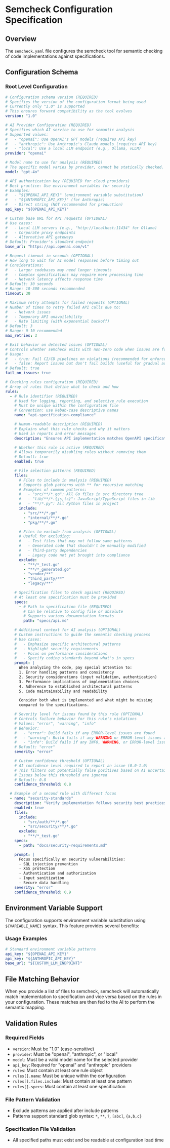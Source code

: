 # Semcheck Configuration Specification

## Overview

The `semcheck.yaml` file configures the semcheck tool for semantic checking of code implementations against specifications.

## Configuration Schema

### Root Level Configuration

```yaml
# Configuration schema version (REQUIRED)
# Specifies the version of the configuration format being used
# Currently only "1.0" is supported
# This ensures forward compatibility as the tool evolves
version: "1.0"

# AI Provider Configuration (REQUIRED)
# Specifies which AI service to use for semantic analysis
# Supported values:
#   - "openai": Use OpenAI's GPT models (requires API key)
#   - "anthropic": Use Anthropic's Claude models (requires API key)
#   - "local": Use a local LLM endpoint (e.g., Ollama, vLLM)
provider: "openai"

# Model name to use for analysis (REQUIRED)
# The specific model varies by provider, cannot be statically checked.
model: "gpt-4o"

# API authentication key (REQUIRED for cloud providers)
# Best practice: Use environment variables for security
# Examples:
#   - "${OPENAI_API_KEY}" (environment variable substitution)
#   - "${ANTHROPIC_API_KEY}" (for Anthropic)
#   - Direct string (NOT recommended for production)
api_key: "${OPENAI_API_KEY}"

# Custom base URL for API requests (OPTIONAL)
# Use cases:
#   - Local LLM servers (e.g., "http://localhost:11434" for Ollama)
#   - Corporate proxy endpoints
#   - Alternative API gateways
# Default: Provider's standard endpoint
base_url: "https://api.openai.com/v1"

# Request timeout in seconds (OPTIONAL)
# How long to wait for AI model responses before timing out
# Considerations:
#   - Larger codebases may need longer timeouts
#   - Complex specifications may require more processing time
#   - Network latency affects response time
# Default: 30 seconds
# Range: 10-300 seconds recommended
timeout: 30

# Maximum retry attempts for failed requests (OPTIONAL)
# Number of times to retry failed API calls due to:
#   - Network issues
#   - Temporary API unavailability
#   - Rate limiting (with exponential backoff)
# Default: 3
# Range: 0-10 recommended
max_retries: 3

# Exit behavior on detected issues (OPTIONAL)
# Controls whether semcheck exits with non-zero code when issues are found
# Usage:
#   - true: Fail CI/CD pipelines on violations (recommended for enforcement)
#   - false: Report issues but don't fail builds (useful for gradual adoption)
# Default: true
fail_on_issues: true

# Checking rules configuration (REQUIRED)
# Array of rules that define what to check and how
rules:
  - # Rule identifier (REQUIRED)
    # Used for logging, reporting, and selective rule execution
    # Must be unique within the configuration file
    # Convention: use kebab-case descriptive names
    name: "api-specification-compliance"

    # Human-readable description (REQUIRED)
    # Explains what this rule checks and why it matters
    # Used in reports and error messages
    description: "Ensures API implementation matches OpenAPI specification"

    # Whether this rule is active (REQUIRED)
    # Allows temporarily disabling rules without removing them
    # Default: true
    enabled: true

    # File selection patterns (REQUIRED)
    files:
      # Files to include in analysis (REQUIRED)
      # Supports glob patterns with ** for recursive matching
      # Examples of common patterns:
      #   - "src/**/*.go": All Go files in src directory tree
      #   - "lib/**/*.{js,ts}": JavaScript/TypeScript files in lib
      #   - "**/*.py": All Python files in project
      include:
        - "src/**/*.go"
        - "internal/**/*.go"
        - "pkg/**/*.go"

      # Files to exclude from analysis (OPTIONAL)
      # Useful for excluding:
      #   - Test files that may not follow same patterns
      #   - Generated code that shouldn't be manually modified
      #   - Third-party dependencies
      #   - Legacy code not yet brought into compliance
      exclude:
        - "**/*_test.go"
        - "**/*_generated.go"
        - "vendor/**"
        - "third_party/**"
        - "legacy/**"

    # Specification files to check against (REQUIRED)
    # At least one specification must be provided
    specs:
      - # Path to specification file (REQUIRED)
        # Can be relative to config file or absolute
        # Supports various documentation formats
        path: "specs/api.md"

    # Additional context for AI analysis (OPTIONAL)
    # Custom instructions to guide the semantic checking process
    # Use cases:
    #   - Emphasize specific architectural patterns
    #   - Highlight security requirements
    #   - Focus on performance considerations
    #   - Specify coding standards beyond what's in specs
    prompt: |
      When analyzing the code, pay special attention to:
      1. Error handling patterns and consistency
      2. Security considerations (input validation, authentication)
      3. Performance implications of implementation choices
      4. Adherence to established architectural patterns
      5. Code maintainability and readability

      Consider both what is implemented and what might be missing
      compared to the specifications.

    # Severity level for issues found by this rule (OPTIONAL)
    # Controls failure behavior for this rule's violations
    # Values: "error", "warning", "info"
    # Behavior:
    #   - "error": Build fails if any ERROR-level issues are found
    #   - "warning": Build fails if any WARNING or ERROR-level issues are found
    #   - "info": Build fails if any INFO, WARNING, or ERROR-level issues are found
    # Default: "error"
    severity: "error"

    # Custom confidence threshold (OPTIONAL)
    # AI confidence level required to report an issue (0.0-1.0)
    # This filters out potentially false positives based on AI uncertainty
    # Issues below this threshold are ignored
    # Default: 0.8
    confidence_threshold: 0.8

  # Example of a second rule with different focus
  - name: "security-standards"
    description: "Verify implementation follows security best practices"
    enabled: true
    files:
      include:
        - "src/auth/**/*.go"
        - "src/security/**/*.go"
      exclude:
        - "**/*_test.go"
    specs:
      - path: "docs/security-requirements.md"

    prompt: |
      Focus specifically on security vulnerabilities:
      - SQL injection prevention
      - XSS protection
      - Authentication and authorization
      - Input sanitization
      - Secure data handling
    severity: "error"
    confidence_threshold: 0.9
```

## Environment Variable Support

The configuration supports environment variable substitution using `${VARIABLE_NAME}` syntax. This feature provides several benefits:

### Usage Examples

```yaml
# Standard environment variable patterns
api_key: "${OPENAI_API_KEY}"
api_key: "${ANTHROPIC_API_KEY}"
base_url: "${CUSTOM_LLM_ENDPOINT}"
```

## File Matching Behavior

When you provide a list of files to semcheck, semcheck will automatically match implementation to specification and vice versa based on the rules in your configuration. These matches are then fed to the AI to perform the semantic mapping.

## Validation Rules

### Required Fields

- `version`: Must be "1.0" (case-sensitive)
- `provider`: Must be "openai", "anthropic", or "local"
- `model`: Must be a valid model name for the selected provider
- `api_key`: Required for "openai" and "anthropic" providers
- `rules`: Must contain at least one rule object
- `rules[].name`: Must be unique within the configuration
- `rules[].files.include`: Must contain at least one pattern
- `rules[].specs`: Must contain at least one specification

### File Pattern Validation

- Exclude patterns are applied after include patterns
- Patterns support standard glob syntax: `*`, `**`, `?`, `[abc]`, `{a,b,c}`

### Specification File Validation

- All specified paths must exist and be readable at configuration load time
